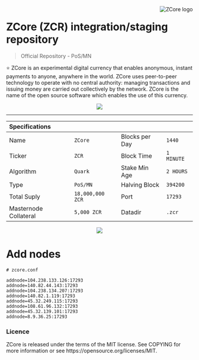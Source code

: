 <a href="https://aimeos.org/">
    <img src="https://zcore.cash/img/logogit.png" alt="ZCore logo" title="ZCore" align="right" />
</a>

ZCore (ZCR) integration/staging repository
======================
> Official Repository - PoS/MN

:star: ZCore is an experimental digital currency that enables anonymous, instant payments to anyone, anywhere in the world. ZCore uses peer-to-peer technology to operate with no central authority: managing transactions and issuing money are carried out collectively by the network. ZCore is the name of the open source software which enables the use of this currency.

<p align="center"><a href="https://github.com/zcore-coin/zcore-2.0/releases"><img src="https://zcore.cash/img/wallet.png" /></a></p>
<hr>

|Specifications		   		| 					  |						|					  |
|:-------------------- 		| :------------------ | :------------------ | :------------------ |
|Name  		                | `ZCore`             |Blocks per Day   	| `1440`              |
|Ticker 				    | `ZCR`               |Block Time  			| `1 MINUTE`          |
|Algorithm					| `Quark`             |Stake Min Age		| `2 HOURS`           |
|Type 						| `PoS/MN`            |Halving Block  		| `394200`            |
|Total Suply 			    | `18,000,000 ZCR`    |Port 			    | `17293`    		  |
|Masternode Collateral      | `5,000 ZCR`         |Datadir			    | `.zcr`			  |

<p align="center"><img src="https://zcore.cash/img/gitblocks.png" /></a></p>

Add nodes
======================
```
# zcore.conf

addnode=104.238.133.126:17293
addnode=140.82.44.143:17293
addnode=104.238.134.207:17293
addnode=140.82.1.119:17293
addnode=45.32.249.115:17293
addnode=108.61.96.132:17293
addnode=45.32.139.101:17293
addnode=8.9.36.25:17293
```

<h3>Licence</h3>
ZCore is released under the terms of the MIT license. See COPYING for more information or see https://opensource.org/licenses/MIT.